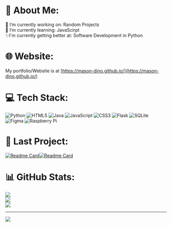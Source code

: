 # 💫 About Me:
🔭 I’m currently working on: Random Projects<br>🌱 I’m currently learning: JavaScirpt<br>✨I'm currently getting better at: Software Development in Python

# 🌐 Website:
My portfolio/Website is at [https://mason-dino.github.io/](https://mason-dino.github.io/)

# 💻 Tech Stack:
![Python](https://img.shields.io/badge/python-3670A0?style=for-the-badge&logo=python&logoColor=ffdd54) ![HTML5](https://img.shields.io/badge/html5-%23E34F26.svg?style=for-the-badge&logo=html5&logoColor=white) ![Java](https://img.shields.io/badge/java-%23ED8B00.svg?style=for-the-badge&logo=openjdk&logoColor=white) ![JavaScript](https://img.shields.io/badge/javascript-%23323330.svg?style=for-the-badge&logo=javascript&logoColor=%23F7DF1E) ![CSS3](https://img.shields.io/badge/css3-%231572B6.svg?style=for-the-badge&logo=css3&logoColor=white) ![Flask](https://img.shields.io/badge/flask-%23000.svg?style=for-the-badge&logo=flask&logoColor=white) ![SQLite](https://img.shields.io/badge/sqlite-%2307405e.svg?style=for-the-badge&logo=sqlite&logoColor=white) ![Figma](https://img.shields.io/badge/figma-%23F24E1E.svg?style=for-the-badge&logo=figma&logoColor=white) ![Raspberry Pi](https://img.shields.io/badge/-RaspberryPi-C51A4A?style=for-the-badge&logo=Raspberry-Pi)

# 🚧 Last Project:
[![Readme Card](https://github-readme-stats.vercel.app/api/pin/?username=Mason-Dino&repo=sleep-timer&theme=dark)](https://github.com/LegosAndStuff-Dev/sleep-timer)[![Readme Card](https://github-readme-stats.vercel.app/api/pin/?username=Mason-Dino&repo=Song-of-the-Day&theme=dark)](https://github.com/LegosAndStuff-Dev/Song-of-the-Day)

# 📊 GitHub Stats:
![](https://github-readme-stats.vercel.app/api?username=Mason-Dino&theme=dark&hide_border=false&include_all_commits=true&count_private=false)<br/>
![](https://github-readme-streak-stats.herokuapp.com/?user=Mason-Dino&theme=dark&hide_border=false)<br/>
![](https://github-readme-stats.vercel.app/api/top-langs/?username=Mason-Dino&theme=dark&hide_border=false&include_all_commits=true&count_private=false&layout=compact)

---
[![](https://visitcount.itsvg.in/api?id=LegosAndStuff-Dev&icon=0&color=0)](https://visitcount.itsvg.in)
